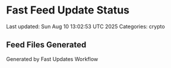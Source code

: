 # Fast Feed Update Status
Last updated: Sun Aug 10 13:02:53 UTC 2025
Categories: crypto

## Feed Files Generated

Generated by Fast Updates Workflow
